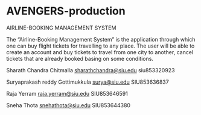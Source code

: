 # AVENGERS-production

AIRLINE-BOOKING MANAGEMENT SYSTEM

The “Airline-Booking Management System” is the application through which one can buy flight tickets for travelling to any place.
The user will be able to create an account and buy tickets to travel from one city to another, cancel tickets that are already booked 
basing on some conditions.

Sharath Chandra Chitmalla
sharathchandra@siu.edu
siu853320923

Suryaprakash reddy Gottimukkula
surya@siu.edu
SIU853636837

Raja Yerram
raja.yerram@siu.edu
SIU853646591

Sneha Thota
snehathota@siu.edu
SIU853644380
